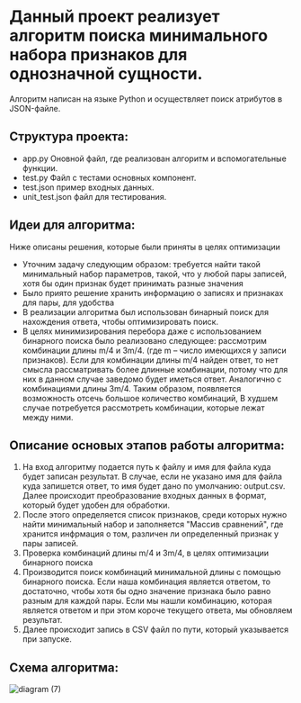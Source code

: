 # Данный проект реализует алгоритм поиска минимального набора признаков для однозначной сущности.
  Алгоритм написан на языке Python и осуществляет поиск атрибутов в JSON-файле.
## Структура проекта:
- app.py Оновной файл, где реализован алгоритм и вспомогательные функции.
- test.py Файл с тестами основных компонент.
- test.json пример входных данных.
- unit_test.json файл для тестирования.
## Идеи для алгоритма:
Ниже описаны решения, которые были приняты в целях оптимизации
- Уточним задачу следующим образом: требуется найти такой минимальный набор параметров, такой, что у любой пары записей, хотя бы один признак будет принимать разные значения
- Было приято решение хранить информацию о записях и признаках для пары, для удобства
- В реализации алгоритма был использован бинарный поиск для нахождения ответа, чтобы оптимизировать поиск. 
- В целях минимизирования перебора даже с использованием бинарного поиска было реализовано следующее: рассмотрим комбинации длины m/4 и 3m/4. (где m – число имеющихся у записи признаков).
Если для комбинации длины m/4 найден ответ, то нет смысла рассматривать более длинные комбинации, потому что для них в данном случае заведомо будет иметься ответ. Аналогично с комбинациями длины 3m/4. Таким образом, появляется возможность отсечь большое количество комбинаций, 
В худшем случае потребуется рассмотреть комбинации, которые лежат между ними. 
## Описание основых этапов работы алгоритма:
1. На вход алгоритму подается путь к файлу и имя для файла куда будет записан результат. В случае, если не указано имя для файла куда запишется ответ, то имя будет дано по умолчанию: output.csv. Далее происходит преобразование входных данных в формат, который будет удобен для обработки.
2. После этого определяется список признаков, среди которых нужно найти минимальный набор и заполняется "Массив сравнений", где хранится инфрмация о том, различен ли определенный признак у пары записей.
3. Проверка комбинаций длины m/4 и 3m/4, в целях оптимизации бинарного поиска
4. Производится поиск комбинаций минимальной длины с помощью бинарного поиска. Если наша комбинация является ответом, то достаточно, чтобы хотя бы одно значение признака было равно разным для каждой пары. Если мы нашли комбинацию, которая является ответом и при этом короче текущего ответа, мы обновляем результат.
5. Далее происходит запись в CSV файл по пути, который указывается при запуске.

## Схема алгоритма:
![diagram (7)](https://github.com/user-attachments/assets/db35d399-16ce-4d2c-a13e-dd5c763ffa5c)






